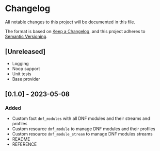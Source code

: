# Changelog

All notable changes to this project will be documented in this file.

The format is based on [Keep a Changelog](https://keepachangelog.com/en/1.1.0/),
and this project adheres to [Semantic Versioning](https://semver.org/spec/v2.0.0.html).

## [Unreleased]
- Logging
- Noop support
- Unit tests
- Base provider

## [0.1.0] - 2023-05-08

### Added

- Custom fact `dnf_modules` with all DNF modules and their streams and profiles
- Custom resource `dnf_module` to manage DNF modules and their profiles
- Custom resource `dnf_module_stream` to manage DNF modules streams
- README
- REFERENCE
